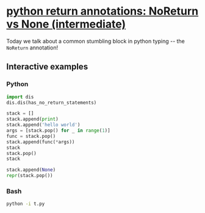 # [python return annotations: NoReturn vs None (intermediate)](https://youtu.be/-zH0qqDtd4w)

Today we talk about a common stumbling block in python typing -- the `NoReturn` annotation!

## Interactive examples

### Python

```python
import dis
dis.dis(has_no_return_statements)

stack = []
stack.append(print)
stack.append('hello world')
args = [stack.pop() for _ in range(1)]
func = stack.pop()
stack.append(func(*args))
stack
stack.pop()
stack

stack.append(None)
repr(stack.pop())
```

### Bash

```bash
python -i t.py
```
